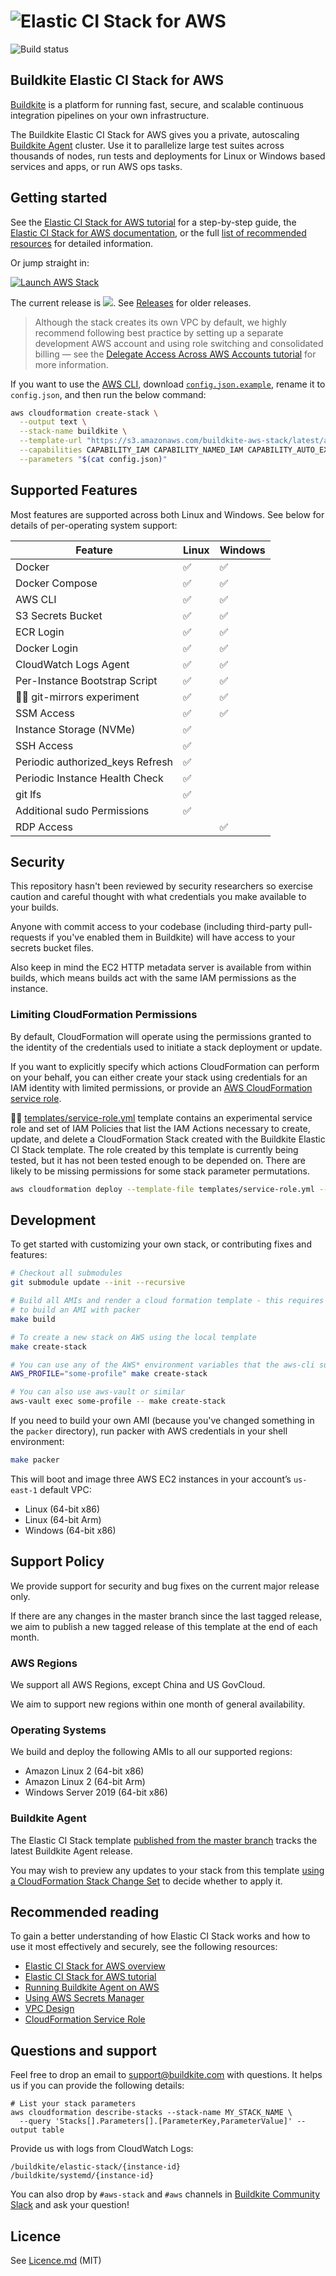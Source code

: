 <h1><img alt="Elastic CI Stack for AWS" src="https://cdn.rawgit.com/buildkite/elastic-ci-stack-for-aws/master/images/banner.png"></h1>

![Build status](https://badge.buildkite.com/d178ab942e2f606a83e79847704648437d82a9c5fdb434b7ae.svg?branch=master)

## Buildkite Elastic CI Stack for AWS

[Buildkite](https://buildkite.com/) is a platform for running fast, secure, and scalable continuous integration pipelines on your own infrastructure.

The Buildkite Elastic CI Stack for AWS gives you a private, autoscaling
[Buildkite Agent](https://buildkite.com/docs/agent) cluster. Use it to parallelize
large test suites across thousands of nodes, run tests and deployments for Linux or Windows
based services and apps, or run AWS ops tasks.

## Getting started

See the [Elastic CI Stack for AWS tutorial](https://buildkite.com/docs/guides/elastic-ci-stack-aws) for a step-by-step guide, the [Elastic CI Stack for AWS documentation](https://buildkite.com/docs/agent/v3/elastic-ci-aws), or the full [list of recommended resources](#recommended-reading) for detailed information. 

Or jump straight in:

[![Launch AWS Stack](https://cdn.rawgit.com/buildkite/cloudformation-launch-stack-button-svg/master/launch-stack.svg)](https://console.aws.amazon.com/cloudformation/home#/stacks/new?stackName=buildkite&templateURL=https://s3.amazonaws.com/buildkite-aws-stack/latest/aws-stack.yml)

The current release is ![](https://img.shields.io/github/release/buildkite/elastic-ci-stack-for-aws.svg). See [Releases](https://github.com/buildkite/elastic-ci-stack-for-aws/releases) for older releases.

> Although the stack creates its own VPC by default, we highly recommend following best practice by setting up a separate development AWS account and using role switching and consolidated billing — see the [Delegate Access Across AWS Accounts tutorial](http://docs.aws.amazon.com/IAM/latest/UserGuide/tutorial_cross-account-with-roles.html) for more information.

If you want to use the [AWS CLI](https://aws.amazon.com/cli/), download [`config.json.example`](config.json.example), rename it to `config.json`, and then run the below command:

```bash
aws cloudformation create-stack \
  --output text \
  --stack-name buildkite \
  --template-url "https://s3.amazonaws.com/buildkite-aws-stack/latest/aws-stack.yml" \
  --capabilities CAPABILITY_IAM CAPABILITY_NAMED_IAM CAPABILITY_AUTO_EXPAND \
  --parameters "$(cat config.json)"
```

## Supported Features

Most features are supported across both Linux and Windows. See below for details
of per-operating system support:

Feature | Linux | Windows
--- | --- | ---
Docker | ✅ | ✅ 
Docker Compose | ✅ | ✅ 
AWS CLI | ✅ | ✅ 
S3 Secrets Bucket | ✅ | ✅ 
ECR Login | ✅ | ✅ 
Docker Login | ✅ | ✅ 
CloudWatch Logs Agent | ✅ | ✅ 
Per-Instance Bootstrap Script | ✅ | ✅ 
🧑‍🔬 git-mirrors experiment | ✅ | ✅ 
SSM Access | ✅ | ✅ 
Instance Storage (NVMe) | ✅ | 
SSH Access | ✅ | 
Periodic authorized_keys Refresh | ✅ | 
Periodic Instance Health Check | ✅ | 
git lfs | ✅ | 
Additional sudo Permissions | ✅ | 
RDP Access | | ✅ 

## Security

This repository hasn't been reviewed by security researchers so exercise caution and careful thought with what credentials you make available to your builds.

Anyone with commit access to your codebase (including third-party pull-requests if you've enabled them in Buildkite) will have access to your secrets bucket files.

Also keep in mind the EC2 HTTP metadata server is available from within builds, which means builds act with the same IAM permissions as the instance.

### Limiting CloudFormation Permissions

By default, CloudFormation will operate using the permissions granted to the
identity of the credentials used to initiate a stack deployment or update.

If you want to explicitly specify which actions CloudFormation can perform on
your behalf, you can either create your stack using credentials for an IAM
identity with limited permissions, or provide an [AWS CloudFormation service role](https://docs.aws.amazon.com/AWSCloudFormation/latest/UserGuide/using-iam-servicerole.html).

🧑‍🔬 [templates/service-role.yml](templates/service-role.yml) template contains an
experimental service role and set of IAM Policies that list the IAM
Actions necessary to create, update, and delete a CloudFormation Stack created
with the Buildkite Elastic CI Stack template. The role created by this template
is currently being tested, but it has not been tested enough to be depended on.
There are likely to be missing permissions for some stack parameter
permutations.

```bash
aws cloudformation deploy --template-file templates/service-role.yml --stack-name buildkite-elastic-ci-stack-service-role --region us-east-1 --capabilities CAPABILITY_IAM
```

## Development

To get started with customizing your own stack, or contributing fixes and features:

```bash
# Checkout all submodules
git submodule update --init --recursive

# Build all AMIs and render a cloud formation template - this requires AWS credentials (in the ENV)
# to build an AMI with packer
make build

# To create a new stack on AWS using the local template
make create-stack

# You can use any of the AWS* environment variables that the aws-cli supports
AWS_PROFILE="some-profile" make create-stack

# You can also use aws-vault or similar
aws-vault exec some-profile -- make create-stack
```

If you need to build your own AMI (because you've changed something in the
`packer` directory), run packer with AWS credentials in your shell environment:

```bash
make packer
```

This will boot and image three AWS EC2 instances in your account’s `us-east-1`
default VPC:

- Linux (64-bit x86)
- Linux (64-bit Arm)
- Windows (64-bit x86)

## Support Policy

We provide support for security and bug fixes on the current major release only.

If there are any changes in the master branch since the last tagged release, we
aim to publish a new tagged release of this template at the end of each month.

### AWS Regions

We support all AWS Regions, except China and US GovCloud.

We aim to support new regions within one month of general availability.

### Operating Systems

We build and deploy the following AMIs to all our supported regions:

- Amazon Linux 2 (64-bit x86)
- Amazon Linux 2 (64-bit Arm)
- Windows Server 2019 (64-bit x86)

### Buildkite Agent

The Elastic CI Stack template [published from the master branch](https://s3.amazonaws.com/buildkite-aws-stack/latest/aws-stack.yml)
tracks the latest Buildkite Agent release.

You may wish to preview any updates to your stack from this template
[using a CloudFormation Stack Change Set](https://docs.aws.amazon.com/AWSCloudFormation/latest/UserGuide/using-cfn-updating-stacks-changesets.html)
to decide whether to apply it.

## Recommended reading  

To gain a better understanding of how Elastic CI Stack works and how to use it most effectively and securely, see the following resources:

* [Elastic CI Stack for AWS overview](https://buildkite.com/docs/agent/v3/elastic_ci_aws)
* [Elastic CI Stack for AWS tutorial](https://buildkite.com/docs/tutorials/elastic-ci-stack-aws)
* [Running Buildkite Agent on AWS](https://buildkite.com/docs/agent/v3/aws)
* [Using AWS Secrets Manager](https://buildkite.com/docs/agent/v3/aws/secrets-manager)
* [VPC Design](https://buildkite.com/docs/agent/v3/aws/vpc)
* [CloudFormation Service Role](https://buildkite.com/docs/agent/v3/elastic-ci-aws/cloudformation-service-role)

## Questions and support

Feel free to drop an email to support@buildkite.com with questions. It helps us if you can provide the following details:

```
# List your stack parameters
aws cloudformation describe-stacks --stack-name MY_STACK_NAME \
  --query 'Stacks[].Parameters[].[ParameterKey,ParameterValue]' --output table
```

Provide us with logs from CloudWatch Logs:

```
/buildkite/elastic-stack/{instance-id}
/buildkite/systemd/{instance-id}
```

You can also drop by `#aws-stack` and `#aws` channels in [Buildkite Community Slack](https://chat.buildkite.com/) and ask your question!

## Licence

See [Licence.md](Licence.md) (MIT)
